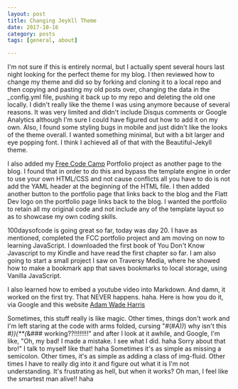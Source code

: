 ```yaml
---
layout: post
title: Changing Jeykll Theme
date: 2017-10-16
category: posts
tags: [general, about]

---
```


I'm not sure if this is entirely normal, but I actually spent several hours last night looking for the perfect theme for my blog. I then reviewed how to change my theme and did so by forking and cloning it to a local repo and then copying and pasting my old posts over, changing the data in the _config.yml file, pushing it back up to my repo and deleting the old one locally. I didn't really like the theme I was using anymore because of several reasons. It was very limited and didn't include Disqus comments or Google Analytics although I'm sure I could have figured out how to add it on my own. Also, I found some styling bugs in mobile and just didn't like the looks of the theme overall. I wanted something minimal, but with a bit larger and eye popping font. I think I achieved all of that with the Beautiful-Jekyll theme. 

I also added my [Free Code Camp](http://www.freecodecamp) Portfolio project as another page to the blog. I found that in order to do this and bypass the template engine in order to use your own HTML/CSS and not cause conflicts all you have to do is not add the YAML header at the beginning of the HTML file. I then added another button to the portfolio page that links back to the blog and the Flatt Dev logo on the portfolio page links back to the blog. I wanted the portfolio to retain all my original code and not include any of the template layout so as to showcase my own coding skills. 

100daysofcode is going great so far, today was day 20. I have as mentioned, completed the FCC portfolio project and am moving on now to learning JavaScript. I downloaded the first book of You Don't Know Javascript to my Kindle and have read the first chapter so far. I am also going to start a small project I saw on Traversy Media, where he showed how to make a bookmark app that saves bookmarks to local storage, using Vanilla JavaScript. 


I also learned how to embed a youtube video into Markdown. And damn, it worked on the first try. That NEVER happens. haha. Here is how you do it, via Google and this website [Adam Wade Harris](http://www.adamwadeharris.com/how-to-easily-embed-youtube-videos-in-jekyll-sites-without-a-plugin/)


Sometimes, this stuff really is like magic. Other times, things don't work and I'm left staring at the code with arms folded, cursing "#(#*A))*) why isn't this *#))(**(*&### working??!!!!!!!!" and after I look at it awhile, and Google, I'm like, "Oh, my bad! I made a mistake. I see what I did. haha Sorry about that bro!" I talk to myself like that! haha Sometimes it's as simple as missing a semicolon. Other times, it's as simple as adding a class of img-fluid. Other times I have to really dig into it and figure out what it is I'm not understanding. It's frustrating as hell, but when it works? Oh man, I feel like the smartest man alive!! haha





